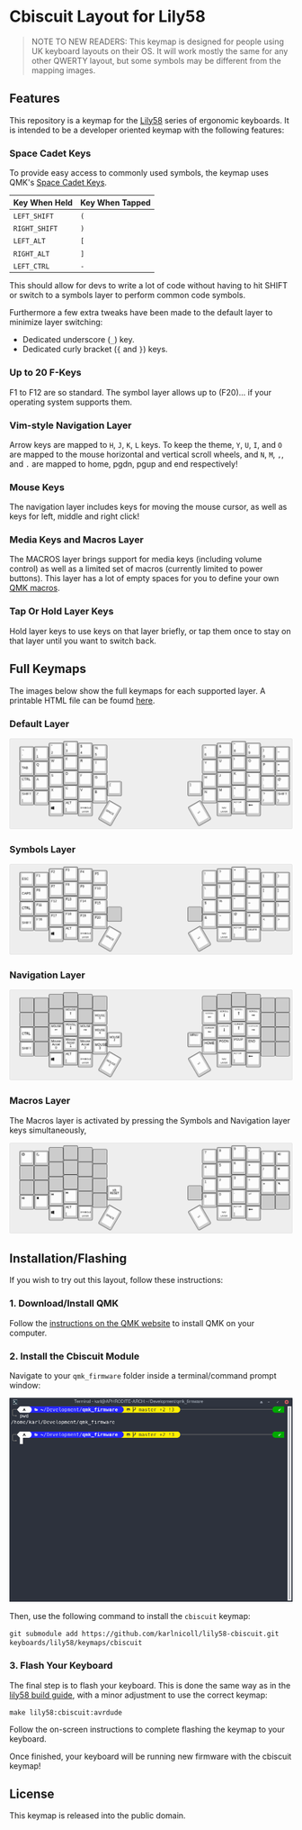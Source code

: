 # Cbiscuit Layout for Lily58

> NOTE TO NEW READERS: This keymap is designed for people using UK keyboard
> layouts on their OS. It will work mostly the same for any other QWERTY layout,
> but some symbols may be different from the mapping images.

## Features

This repository is a keymap for the [Lily58](https://github.com/kata0510/Lily58)
series of ergonomic keyboards. It is intended to be a developer oriented keymap
with the following features:

### Space Cadet Keys

To provide easy access to commonly used symbols, the keymap uses QMK's
[Space Cadet Keys](https://github.com/qmk/qmk_firmware/blob/master/docs/feature_space_cadet.md).

| Key When Held | Key When Tapped |
|---------------|-----------------|
|`LEFT_SHIFT`   | `(`             |
|`RIGHT_SHIFT`  | `)`             |
|`LEFT_ALT`     | `[`             |
|`RIGHT_ALT`    | `]`             |
|`LEFT_CTRL`    | `-`             |

This should allow for devs to write a lot of code without having to hit SHIFT or
switch to a symbols layer to perform common code symbols.

Furthermore a few extra tweaks have been made to the default layer to minimize
layer switching:

* Dedicated underscore (`_`) key.
* Dedicated curly bracket (`{` and `}`) keys.

### Up to 20 F-Keys

F1 to F12 are so standard. The symbol layer allows up to (F20)... if your
operating system supports them.

### Vim-style Navigation Layer

Arrow keys are mapped to `H`, `J`, `K`, `L` keys. To keep the theme, `Y`, `U`,
`I`, and `O` are mapped to the mouse horizontal and vertical scroll wheels, and
`N`, `M`, `,`, and `.` are mapped to home, pgdn, pgup and end respectively!

### Mouse Keys

The navigation layer includes keys for moving the mouse cursor, as well as keys
for left, middle and right click!

### Media Keys and Macros Layer

The MACROS layer brings support for media keys (including volume control) as
well as a limited set of macros (currently limited to power buttons). This layer
has a lot of empty spaces for you to define your own [QMK macros](https://github.com/qmk/qmk_firmware/blob/master/docs/feature_macros.md).

### Tap Or Hold Layer Keys

Hold layer keys to use keys on that layer briefly, or tap them once to stay on
that layer until you want to switch back.

## Full Keymaps

The images below show the full keymaps for each supported layer. A printable
HTML file can be foumd [here](data/printable-keymap.html).

### Default Layer

![Default Layer](data/default-layer.png)

### Symbols Layer

![Symbols Layer](data/symbols-layer.png)

### Navigation Layer

![Navigation Layer](data/nav-layer.png)

### Macros Layer

The Macros layer is activated by pressing the Symbols and Navigation layer
keys simultaneously,

![Macros Layer](data/macro-layer.png)

## Installation/Flashing

If you wish to try out this layout, follow these instructions:

### 1. Download/Install QMK

Follow the [instructions on the QMK website](https://docs.qmk.fm/#/newbs_getting_started)
to install QMK on your computer.

### 2. Install the Cbiscuit Module

Navigate to your `qmk_firmware` folder inside a terminal/command prompt window:

![Sample Terminal View](data/readme-initial-terminal.png)

Then, use the following command to install the `cbiscuit` keymap:

```shell
git submodule add https://github.com/karlnicoll/lily58-cbiscuit.git keyboards/lily58/keymaps/cbiscuit
```

### 3. Flash Your Keyboard

The final step is to flash your keyboard. This is done the same way as in the
[lily58 build guide](https://github.com/kata0510/Lily58/blob/master/Pro/Doc/buildguide_en.md),
with a minor adjustment to use the correct keymap:

```shell
make lily58:cbiscuit:avrdude
```

Follow the on-screen instructions to complete flashing the keymap to your
keyboard.

Once finished, your keyboard will be running new firmware with the cbiscuit
keymap!

## License

This keymap is released into the public domain.
